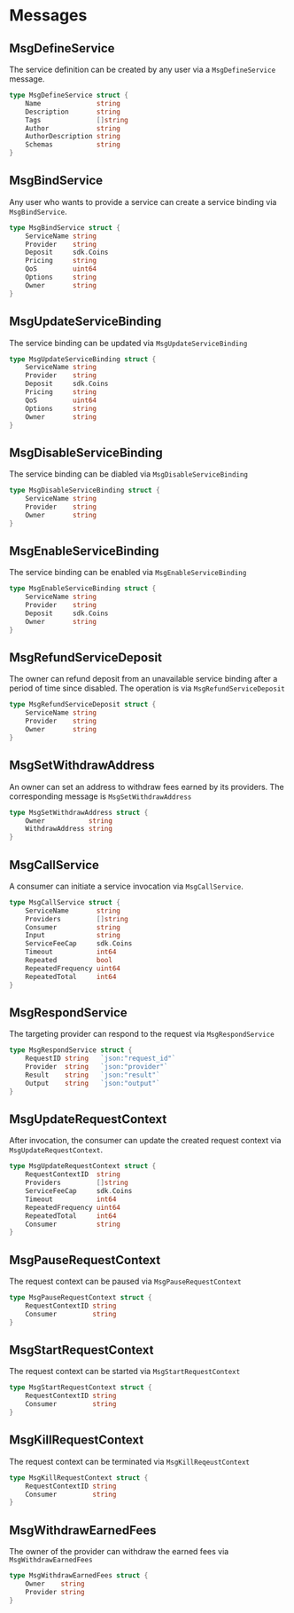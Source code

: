 <!--
order: 2
-->

# Messages

## MsgDefineService

The service definition can be created by any user via a `MsgDefineService` message.

```go
type MsgDefineService struct {
    Name              string
    Description       string
    Tags              []string
    Author            string
    AuthorDescription string
    Schemas           string
}
```

## MsgBindService

Any user who wants to provide a service can create a service binding via `MsgBindService`.

```go
type MsgBindService struct {
    ServiceName string
    Provider    string
    Deposit     sdk.Coins
    Pricing     string
    QoS         uint64
    Options     string
    Owner       string
}
```

## MsgUpdateServiceBinding

The service binding can be updated via `MsgUpdateServiceBinding`

```go
type MsgUpdateServiceBinding struct {
    ServiceName string
    Provider    string
    Deposit     sdk.Coins
    Pricing     string
    QoS         uint64
    Options     string
    Owner       string
}
```

## MsgDisableServiceBinding

The service binding can be diabled via `MsgDisableServiceBinding`

```go
type MsgDisableServiceBinding struct {
    ServiceName string
    Provider    string
    Owner       string
}
```

## MsgEnableServiceBinding

The service binding can be enabled via `MsgEnableServiceBinding`

```go
type MsgEnableServiceBinding struct {
    ServiceName string
    Provider    string
    Deposit     sdk.Coins
    Owner       string
}
```

## MsgRefundServiceDeposit

The owner can refund deposit from an unavailable service binding after a period of time since disabled. The operation is via `MsgRefundServiceDeposit`

```go
type MsgRefundServiceDeposit struct {
    ServiceName string
    Provider    string
    Owner       string
}
```

## MsgSetWithdrawAddress

An owner can set an address to withdraw fees earned by its providers. The corresponding message is `MsgSetWithdrawAddress`

```go
type MsgSetWithdrawAddress struct {
    Owner           string
    WithdrawAddress string
}
```

## MsgCallService

A consumer can initiate a service invocation via `MsgCallService`.

```go
type MsgCallService struct {
    ServiceName       string
    Providers         []string
    Consumer          string
    Input             string
    ServiceFeeCap     sdk.Coins
    Timeout           int64
    Repeated          bool
    RepeatedFrequency uint64
    RepeatedTotal     int64
}
```

## MsgRespondService

The targeting provider can respond to the request via `MsgRespondService`

```go
type MsgRespondService struct {
    RequestID string   `json:"request_id"`
    Provider  string   `json:"provider"`
    Result    string   `json:"result"`
    Output    string   `json:"output"`
}
```

## MsgUpdateRequestContext

After invocation, the consumer can update the created request context via `MsgUpdateRequestContext`.

```go
type MsgUpdateRequestContext struct {
    RequestContextID  string
    Providers         []string
    ServiceFeeCap     sdk.Coins
    Timeout           int64
    RepeatedFrequency uint64
    RepeatedTotal     int64
    Consumer          string
}
```

## MsgPauseRequestContext

The request context can be paused via `MsgPauseRequestContext`

```go
type MsgPauseRequestContext struct {
    RequestContextID string
    Consumer         string
}
```

## MsgStartRequestContext

The request context can be started via `MsgStartRequestContext`

```go
type MsgStartRequestContext struct {
    RequestContextID string
    Consumer         string
}
```

## MsgKillRequestContext

The request context can be terminated via `MsgKillReqeustContext`

```go
type MsgKillRequestContext struct {
    RequestContextID string
    Consumer         string
}
```

## MsgWithdrawEarnedFees

The owner of the provider can withdraw the earned fees via `MsgWithdrawEarnedFees`

```go
type MsgWithdrawEarnedFees struct {
    Owner    string
    Provider string
}
```
